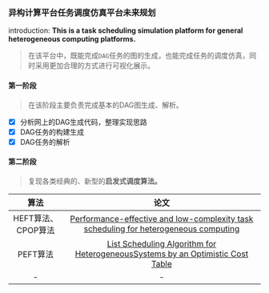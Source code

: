 
### 异构计算平台任务调度仿真平台未来规划

introduction: **This is a task scheduling simulation platform for general heterogeneous computing platforms.**

> 在该平台中，既能完成`DAG`任务的图的生成，也能完成任务的调度仿真，同时采用更加合理的方式进行可视化展示。

#### 第一阶段

> 在该阶段主要负责完成基本的DAG图生成、解析。

- [x] 分析网上的DAG生成代码，整理实现思路
- [x] DAG任务的构建生成
- [x] DAG任务的解析

#### 第二阶段

> 复现各类经典的、新型的**启发式调度算法。**

|      算法       |                                                                   论文                                                                    |
|:-------------:|:---------------------------------------------------------------------------------------------------------------------------------------:|
| HEFT算法、CPOP算法 |   [Performance-effective and low-complexity task scheduling for heterogeneous computing](https://ieeexplore.ieee.org/document/993206)   |
|    PEFT算法     | [List Scheduling Algorithm for HeterogeneousSystems by an Optimistic Cost Table](https://ieeexplore.ieee.org/abstract/document/6471969) |
|       -       |                                                                    -                                                                    |



